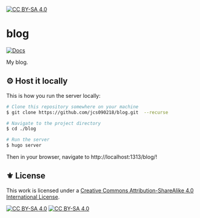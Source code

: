 [![CC BY-SA 4.0][cc-by-sa-shield]][cc-by-sa]

# blog

[![Docs](https://github.com/jcs090218/blog/actions/workflows/docs.yml/badge.svg)](https://github.com/jcs090218/blog/actions/workflows/docs.yml)

My blog.

## ⚙ Host it locally

This is how you run the server locally:

```sh
# Clone this repository somewhere on your machine
$ git clone https://github.com/jcs090218/blog.git  --recurse

# Navigate to the project directory
$ cd ./blog

# Run the server
$ hugo server
```

Then in your browser, navigate to http://localhost:1313/blog/!

## ⚜️ License

This work is licensed under a
[Creative Commons Attribution-ShareAlike 4.0 International License][cc-by-sa].

[![CC BY-SA 4.0][cc-by-sa-image]][cc-by-sa]
[![CC BY-SA 4.0][cc-by-sa-image-compact]][cc-by-sa]

[cc-by-sa]: http://creativecommons.org/licenses/by-sa/4.0/
[cc-by-sa-image]: https://licensebuttons.net/l/by-sa/4.0/88x31.png
[cc-by-sa-image-compact]: https://i.creativecommons.org/l/by-sa/4.0/80x15.png
[cc-by-sa-shield]: https://img.shields.io/badge/License-CC%20BY--SA%204.0-lightgrey.svg
